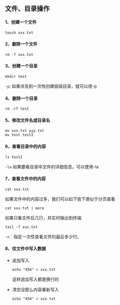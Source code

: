 ## 文件、目录操作



#### 1、创建一个文件

```shell
touch xxx.txt
```



#### 2、删除一个文件

```shell
rm -f xxx.txt
```



#### 3、创建一个目录

```shell
mkdir test
```

`-p`: 如果涉及到一次性创建层级目录，就可以用-p



#### 4、删除一个目录

```shell
rm -rf test
```



#### 5、修改文件名或目录名

```shell
mv xxx.txt yyy.txt
mv test test2
```



#### 6、查看目录中的内容

```shell
ls test2
```

`-la` 如果要看目录中文件的详细信息，可以使用-la



#### 7、查看文件中的内容

```shell
cat xxx.txt
```



如果文件中的内容过多，我们可以如下放下类似于分页查看

```shell
cat xxx.txt | more
```



如果只看文件后几行，并实时输出到终端

```shell
tail -f xxx.txt
```

`-n`：指定一次性查看文件的最后多少行。



#### 8、往文件中写入数据

- 追加写入

  ```shell
  echo "456" > xxx.txt
  ```

  这样追加写入都是换行的

  

- 清空没那么内容重新写入

  ```shell
  echo "456" > xxx.txt
  ```

  